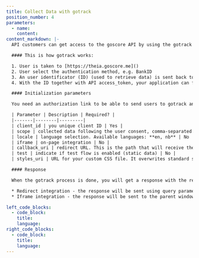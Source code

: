 ```yaml
---
title: Collect Data with gotrack
position_number: 4
parameters:
  - name:
    content:
content_markdown: |-
  API customers can get access to the goscore API by using the gotrack web-app, which uses industry standard OAuth2 authentication methods for transparent and secure access to user data.

  #### This is how gotrack works:

  1. User is taken to [https://theia.goscore.me]()
  2. User select the authentication method, e.g. BankID
  3. An user identificator (ID) (used to retrieve data) is sent back to the application
  4. With the ID together with API access_token, your application can fetch the user's data from the goscore API.

  #### Initialization parameters

  You need an authorization link to be able to send users to gotrack and this link can be customized with different parameters.

  | Parameter | Description | Required? |
  |-------|--------|---------|
  | client_id | you unique client ID | Yes |
  | scope | collected data following the user consent, comma-separated. E.g. unsecured_loans,student_loan,e_invoices. All allowed options: **vehicles, unsecured_loans, info, income, student_loan, e_invoices** | Yes |
  | locale | language selection. Available languages: **en, nb** | No |
  | iframe | on-page integration | No |
  | callback_uri | redirect URL. This is the path that will receive the code. | No |
  | test | indicate if test flow is enabled (static data) | No |
  | styles_uri | URL for your custom CSS file. It overwrites standard styles | No |

  #### Response

  When the gotrack process is done, you will get a response with the result. This will either be a success, error or a status (status available in iframe mode only) and will be delivered to the specified callback_uri. Based on your integration of gotrack, the response will be delivered using on of the following means:

  * Redirect integration - the response will be sent using query parameters to the specified callback_uri.
  * Iframe integration - the response will be sent to the parent window using a postMessage notification.

left_code_blocks:
  - code_block:
    title:
    language:
right_code_blocks:
  - code_block:
    title:
    language:
---
```

